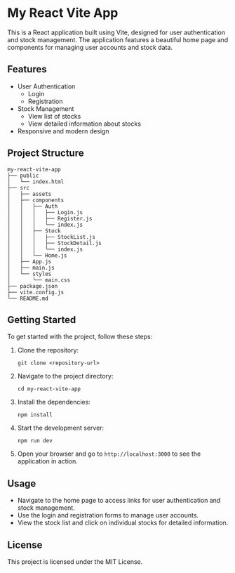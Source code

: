 # My React Vite App

This is a React application built using Vite, designed for user authentication and stock management. The application features a beautiful home page and components for managing user accounts and stock data.

## Features

- User Authentication
  - Login
  - Registration
- Stock Management
  - View list of stocks
  - View detailed information about stocks
- Responsive and modern design

## Project Structure

```
my-react-vite-app
├── public
│   └── index.html
├── src
│   ├── assets
│   ├── components
│   │   ├── Auth
│   │   │   ├── Login.js
│   │   │   ├── Register.js
│   │   │   └── index.js
│   │   ├── Stock
│   │   │   ├── StockList.js
│   │   │   ├── StockDetail.js
│   │   │   └── index.js
│   │   └── Home.js
│   ├── App.js
│   ├── main.js
│   └── styles
│       └── main.css
├── package.json
├── vite.config.js
└── README.md
```

## Getting Started

To get started with the project, follow these steps:

1. Clone the repository:
   ```
   git clone <repository-url>
   ```

2. Navigate to the project directory:
   ```
   cd my-react-vite-app
   ```

3. Install the dependencies:
   ```
   npm install
   ```

4. Start the development server:
   ```
   npm run dev
   ```

5. Open your browser and go to `http://localhost:3000` to see the application in action.

## Usage

- Navigate to the home page to access links for user authentication and stock management.
- Use the login and registration forms to manage user accounts.
- View the stock list and click on individual stocks for detailed information.

## License

This project is licensed under the MIT License.